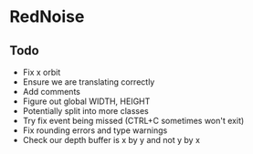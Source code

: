 # RedNoise
## Todo
- Fix x orbit
- Ensure we are translating correctly
- Add comments
- Figure out global WIDTH, HEIGHT
- Potentially split into more classes
- Try fix event being missed (CTRL+C sometimes won't exit)
- Fix rounding errors and type warnings
- Check our depth buffer is x by y and not y by x
